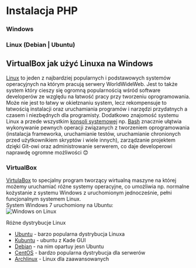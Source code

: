 # Instalacja PHP


### Windows

### Linux (Debian | Ubuntu)


## VirtualBox jak użyć Linuxa na Windows
[Linux](http://pl.wikipedia.org/wiki/Linux) to jeden z najbardziej popularnych
i podstawowych systemów operacyjnych na którym pracują serwery WorldWideWeb.
Jest to także system który cieszy się ogromną popularnością wśród software
developerów ze względu na łatwość pracy przy tworzeniu oprogramowania. Może nie
jest to łatwy w okiełznaniu system, lecz rekompensuje to łatwością instalacji
oraz uruchamiania programów i narzędzi przydatnych a czasem i niezbędnych dla
programisty. Dodatkowo znajomość systemu Linux a przede wszystkim
[konsoli systemowej](http://pl.wikipedia.org/wiki/Pow%C5%82oka_systemowa)
np. [Bash](http://pl.wikipedia.org/wiki/Bash) znacznie ułątwia wykonywanie
pewnych operacji związanych z tworzeniem oprogramowania (instalacja frameworka,
uruchamianie testów, uruchamianie chronionych przed użytkownikiem skryptów i
wiele innych), zarządzanie projektem dzięki Git-owi oraz administrowanie
serwerem, co daje developerowi naprawdę ogromne możliwości :blush:

### VirtualBox
[VirtulaBox](https://www.virtualbox.org/) to specjalny program tworzący wirtualną maszyne na której możemy uruchamiać różne systemy operacyjne, co umożliwia np. normalne kożystanie z systemu Windows z uruchomionym jednocześnie, pełni funcjonalnym systemem Linux.  
System Windows 7 uruchomiony na Ubuntu:  
![Windows on Linux](http://zmp.nazwa.pl/screen.jpg)  

Różne dystrybucje Linux
* [Ubuntu](http://www.ubuntu.com/) - barzo popularna dystrybucja Linuxa
* [Kubuntu](kubuntu.org) - ubuntu z Kade GUI
* [Debian](https://www.debian.org/) - na nim opartuy jesn Ubuntu
* [CentOS](http://www.centos.org/) - bardzo popularna dystrybucja dla serwerów
* [Archlinux](https://www.archlinux.org/) - Linux dla zaawansowanych
